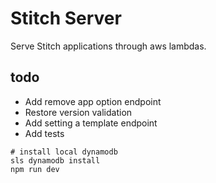 # Stitch Server

Serve Stitch applications through aws lambdas.

## todo

- Add remove app option endpoint
- Restore version validation
- Add setting a template endpoint
- Add tests


```
# install local dynamodb
sls dynamodb install
npm run dev
```
